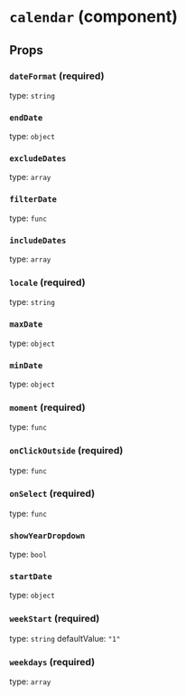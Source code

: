 `calendar` (component)
======================



Props
-----

### `dateFormat` (required)

type: `string`


### `endDate`

type: `object`


### `excludeDates`

type: `array`


### `filterDate`

type: `func`


### `includeDates`

type: `array`


### `locale` (required)

type: `string`


### `maxDate`

type: `object`


### `minDate`

type: `object`


### `moment` (required)

type: `func`


### `onClickOutside` (required)

type: `func`


### `onSelect` (required)

type: `func`


### `showYearDropdown`

type: `bool`


### `startDate`

type: `object`


### `weekStart` (required)

type: `string`
defaultValue: `"1"`


### `weekdays` (required)

type: `array`

